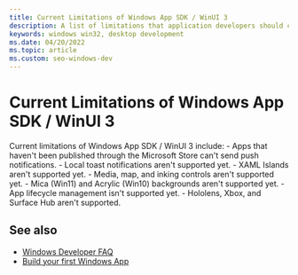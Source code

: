 ```yaml
---
title: Current Limitations of Windows App SDK / WinUI 3
description: A list of limitations that application developers should consider.
keywords: windows win32, desktop development
ms.date: 04/20/2022
ms.topic: article
ms.custom: seo-windows-dev
---
```


# Current Limitations of Windows App SDK / WinUI 3

Current limitations of Windows App SDK / WinUI 3 include:
    - Apps that haven't been published through the Microsoft Store can't send push notifications.
    - Local toast notifications aren't supported yet.
    - XAML Islands aren't supported yet.
    - Media, map, and inking controls aren't supported yet.
    - Mica (Win11) and Acrylic (Win10) backgrounds aren't supported yet.
    - App lifecycle management isn't supported yet.
    - Hololens, Xbox, and Surface Hub aren't supported.

## See also

  - [Windows Developer FAQ](windows-developer-faq.yml)
  - [Build your first Windows App](https://docs.microsoft.com/windows/apps/get-started/?tabs=cpp-win32#app-types)